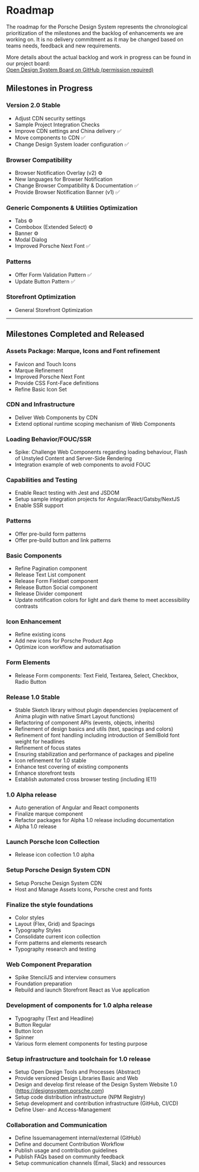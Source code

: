 # Roadmap 
The roadmap for the Porsche Design System represents the chronological prioritization of the milestones and the backlog of enhancements we are working on. It is no delivery commitment as it may be changed based on teams needs, feedback and new requirements.

More details about the actual backlog and work in progress can be found in our project board:  
[Open Design System Board on GitHub (permission required)](https://github.com/porscheui/porsche-design-system/projects)

## Milestones in Progress

### Version 2.0 Stable
* Adjust CDN security settings
* Sample Project Integration Checks
* Improve CDN settings and China delivery ✅
* Move components to CDN ✅
* Change Design System loader configuration ✅

### Browser Compatibility
* Browser Notification Overlay (v2) ⚙️ 
* New languages for Browser Notification
* Change Browser Compatibility & Documentation ✅
* Provide Browser Notification Banner (v1) ✅

### Generic Components & Utilities Optimization
* Tabs ⚙️ 
* Combobox (Extended Select) ⚙️ 
* Banner ⚙️ 
* Modal Dialog
* Improved Porsche Next Font ✅

### Patterns
* Offer Form Validation Pattern ✅
* Update Button Pattern ✅

### Storefront Optimization
* General Storefront Optimization
  
---

## Milestones Completed and Released

### Assets Package: Marque, Icons and Font refinement 
* Favicon and Touch Icons
* Marque Refinement
* Improved Porsche Next Font
* Provide CSS Font-Face definitions
* Refine Basic Icon Set

### CDN and Infrastructure
* Deliver Web Components by CDN
* Extend optional runtime scoping mechanism of Web Components

### Loading Behavior/FOUC/SSR
* Spike: Challenge Web Components regarding loading behaviour, Flash of Unstyled Content and Server-Side Rendering
* Integration example of web components to avoid FOUC

### Capabilities and Testing
* Enable React testing with Jest and JSDOM
* Setup sample integration projects for Angular/React/Gatsby/NextJS
* Enable SSR support

### Patterns
* Offer pre-build form patterns
* Offer pre-build button and link patterns

### Basic Components
* Refine Pagination component
* Release Text List component
* Release Form Fieldset component
* Release Button Social component
* Release Divider component
* Update notification colors for light and dark theme to meet accessibility contrasts

### Icon Enhancement
* Refine existing icons
* Add new icons for Porsche Product App
* Optimize icon workflow and automatisation

### Form Elements
* Release Form components: Text Field, Textarea, Select, Checkbox, Radio Button

### Release 1.0 Stable
* Stable Sketch library without plugin dependencies (replacement of Anima plugin with native Smart Layout functions)
* Refactoring of component APIs (events, objects, inherits)
* Refinement of design basics and utils (text, spacings and colors)
* Refinement of font handling including introduction of SemiBold font weight for headlines
* Refinement of focus states
* Ensuring stabilization and performance of packages and pipeline
* Icon refinement for 1.0 stable
* Enhance test covering of existing components
* Enhance storefront tests
* Establish automated cross browser testing (including IE11)

### 1.0 Alpha release
* Auto generation of Angular and React components
* Finalize marque component
* Refactor packages for Alpha 1.0 release including documentation
* Alpha 1.0 release

### Launch Porsche Icon Collection
* Release icon collection 1.0 alpha

### Setup Porsche Design System CDN
- Setup Porsche Design System CDN
- Host and Manage Assets Icons, Porsche crest and fonts

### Finalize the style foundations
- Color styles
- Layout (Flex, Grid) and Spacings
- Typography Styles
- Consolidate current icon collection
- Form patterns and elements research
- Typography research and testing

### Web Component Preparation
- Spike StencilJS and interview consumers
- Foundation preparation
- Rebuild and launch Storefront React as Vue application

### Development of components for 1.0 alpha release
- Typography (Text and Headline)
- Button Regular
- Button Icon
- Spinner
- Various form element components for testing purpose

### Setup infrastructure and toolchain for 1.0 release
- Setup Open Design Tools and Processes (Abstract)
- Provide versioned Design Libraries Basic and Web
- Design and develop first release of the Design System Website 1.0 (https://designsystem.porsche.com)
- Setup code distribution infrastructure (NPM Registry)
- Setup development and contribution infrastructure (GitHub, CI/CD)
- Define User- and Access-Management

### Collaboration and Communication 
- Define Issuemanagement internal/external (GitHub)
- Define and document Contribution Workflow
- Publish usage and contribution guidelines
- Publish FAQs based on community feedback
- Setup communication channels (Email, Slack) and ressources